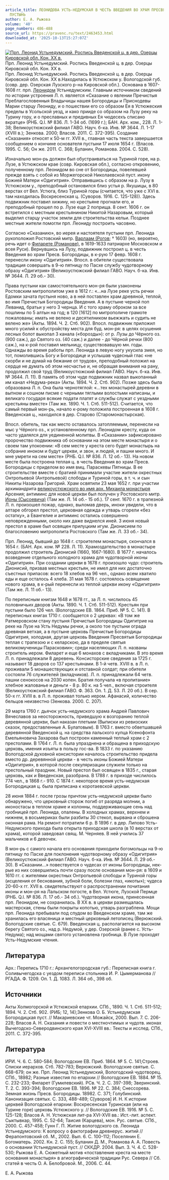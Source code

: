 ```yaml
---
article_title: ЛЕОНИДОВА УСТЬ-НЕДУМСКАЯ В ЧЕСТЬ ВВЕДЕНИЯ ВО ХРАМ ПРЕСВЯТОЙ БОГОРОДИЦЫ
  ПУСТЫНЬ
author: Е. А. Рыжова
volume: '40'
page_numbers: 486-488
source_url: https://pravenc.ru/text/2463453.html
downloaded_at: '2025-10-13T15:27:07Z'
---
```


[![Прп. Леонид Устьнедумский. Роспись Введенской ц. в дер. Озерцы Кировской обл. Кон. ХХ в.](https://pravenc.ru/data/2019/08/18/1236506168/i200.jpg "Кликните для увеличения картинки")](https://pravenc.ru/data/2019/08/18/1236506168/i400.jpg)Прп. Леонид Устьнедумский. Роспись Введенской ц. в дер. Озерцы Кировской обл. Кон. ХХ в.  
Прп. Леонид Устьнедумский. Роспись Введенской ц. в дер. Озерцы Кировской обл. Кон. ХХ в.Находилась в Устюжском у. Вологодской губ. (совр. дер. Озерская Лузского р-на Кировской обл.). Основана в 1607-1608 гг. прп. [Леонидом](https://pravenc.ru/text/Леонид.html) Устьнедумским. Главным источником сведений по истории устроения Л. п. является «Сказание о явлении Пречистыя Преблагословенныя Владычицы нашея Богородицы и Приснодевы Марии старцу Леониду, и о пошествии его со образом Ея в Устюжеския пределы в Усольской уезд, и како прииде со образом на Лузу реку на Турину гору, и о преславных и предивных Ея чюдесехъ списано вкратце» (РНБ. Q.I. № 836. Л. 1-34 об. (1699 г.); БАН. Арх. ком., 228. Л. 1-38; Великоустюжский филиал ГАВО. Науч. б-ка. Инв. № 3644. Л. 1-17 (XVIII в.); Зенкова. 2000; Власов. 2011. С. 372-395). Создание «Сказания» относят к 50-м гг. XVII в., главная часть текста завершается сообщением о кончине основателя пустыни 17 июля 1654 г. (Власов. 1995. С. 56; Он же. 2011. С. 368; Буланин, Романова. 2004. С. 528).

Изначально мон-рь должен был обустраиваться на Туриной горе, на р. Лузе, в Устюжском крае (совр. Кировская обл.), согласно откровению, полученному прп. Леонидом во сне от Богородицы, повелевшей прежде взять с собой из Моржегорской Николаевской пуст. икону Божией Матери «Одигитрия». Отправившись с образом на р. Лузу в Устюжском у., преподобный остановился близ устья р. Якушицы, в 80 верстах от Вел. Устюга, близ Туриной горы (считается, что уже с XVI в. там находилась Воскресенская ц. (Суворов. 1916. С. 125-128)). Здесь подвижник поставил хижину, но крестьяне прогнали его, и преподобный прошел по р. Лузе еще 2 поприща. 8 сент. 1606 г. он встретился с местным крестьянином Никитой Назаровым, который выделил старцу участок земли для строительства кельи. Позднее местные жители помогли прп. Леониду построить часовню.

Согласно «Сказанию», во иерея и настоятеля пустыни прп. Леонида рукоположил Ростовский митр. [Варлаам (Рогов](<https://pravenc.ru/text/Варлаам (Рогов.html>); † 1603) (но, вероятно, речь идет о [Филарете (Романове)](<https://pravenc.ru/text/Филарете (Романове).html>), в 1619-1633 патриархе Московском и всея Руси). Вернувшись на Лузу, подвижник построил ц. в честь Введения во храм Пресв. Богородицы, в к-рую 17 февр. 1608 г. перенесли икону «Одигитрия». Впосл. в обители существовала традиция совершать в 9-ю пятницу по Пасхе службу чудотворному образу «Одигитрия» (Великоустюжский филиал ГАВО. Науч. б-ка. Инв. № 3644. Л. 29 об.- 30).

Права пустыни как самостоятельного мон-ря были узаконены Ростовским митрополитом уже в 1612 г.: «...на Лузе реке усть речки Едомки зачата пустыня ново, а в ней поставлен храм древяной, теплой, во имя Пречистыя Богородицы Введения. А в пустыне черной поп Леванид, братьи у него 3 чернца. И с того храму оброком за все пошлины по 5 алтын на год; в 120 [1612] по митрополиче грамоте пожалованы; имать не велено и десятилником вьежжать и судить не велено же» (Акты. 1894. Ч. 2. Стб. 902). Впосл. подвижник приложил много усилий к обустройству места для буд. мон-ря: в целях осушения лесных болот выкопал 3 канала («борозды»): от р. Лузы до Чёрного оз. (900 саж.), до Святого оз. (40 саж.) и далее - до Чёрной речки (800 саж.), на к-рой поставил мельницу, существовавшую мн. годы. Однажды во время работы прп. Леонида в левую ногу укусила змея, но тот, помолившись Богу и Богородице и услышав чудесный глас «не скорби и не думай на бежание от трудов», преподобный положил на сердце не думать об этом несчастье и, не обращая внимания на рану, продолжил свой труд (Великоустюжский филиал ГАВО. Науч. б-ка. Инв. № 3644. Л. 11). В память об этом чуде подвижник назвал выкопанный им канал «Недума-река» (Акты. 1894. Ч. 2. Стб. 902). Позже здесь была образована Л. п. Она была чернотяглой: «...тех монастырей деревни в вытном и сошном писме с черными тяглыми волостьми написаны, и великаго государя всякие подати платят и службы служат с уездными крестьяны вместе» (Там же. 1890. Ч. 1. Стб. 511-512). Считается, что самый первый мон-рь, начало к-рому положила построенная в 1608 г. Введенская ц., находился в дер. Старово (Старомонастырская).

Впосл. обитель, так как место оставалось затопляемым, перенесли на мыс у Чёрного оз., к установленному прп. Леонидом кресту, куда он часто удалялся для уединенной молитвы. В «Сказании» зафиксировано пророчество подвижника об основании на этом месте монастыря и о своем там упокоении: «В сем месте у креста сего будет монастырь на собрание иноком и будут церкви, и звон, и людей, и пашни много. И мне умрети на сем месте» (РНБ. Q.I. № 836. Л. 12 об.- 13). На новом месте была построена теплая ц. в честь Введения во храм Пресв. Богородицы с приделом во имя вмц. Параскевы Пятницы. В ее строительстве вместе с братией принимали участие жители окрестных Онтропьевой (Антропьевой) слободы и Туриной горы, в т. ч. и сын Никиты Назарова Григорий. Храм освятили 23 мая 1652 г. при участии архимандрита [великоустюжского во имя арх. Михаила монастыря](<https://pravenc.ru/text/великоустюжского во имя арх  Михаила монастыря.html>) Арсения; антиминс для новой церкви был получен у Ростовского митр. [Ионы (Сысоевича)](<https://pravenc.ru/text/Ионы (Сысоевича).html>) (Там же. Л. 14 об.- 15 об.). 17 сент. 1670 г. в трапезной Л. п. произошел пожар, однако, выломав дверь, иноки увидели, что в алтаре обгорел престол, церковная одежда и утварь сгорели «без остатку», а Евангелие и антиминс остались совершенно неповрежденными, около них даже виднелся иней. 3 июня новый престол в храме был освящен прилуцким игум. Дионисием по благословению митрополита Ростовского (Там же. Л. 33 об.- 34).

Прп. Леонид, бывший до 1648 г. строителем монастыря, скончался в 1654 г. (БАН. Арх. ком. № 228. Л. 11). Храмоздательство в монастыре продолжил строитель Дионисий (1660, 1667-1680). В 1677 г. началось возведение отдельного холодного храма для чудотворной иконы «Одигитрия». При создании церкви в 1678 г. произошло чудо: строитель Дионисий, призвав местных крестьян, не имел для них достаточно съестных припасов: всего 18 хлебов на 96 чел., однако всем хватило еды и еще осталось 4 хлеба. 31 мая 1678 г. состоялось освящение нового храма, в к-рый перенесли из теплой церкви икону «Одигитрия» (Там же. Л. 11 об.- 13).

По переписным книгам 1648 и 1678 гг., за Л. п. числилось 45 половничьих дворов (Акты. 1890. Ч. 1. Стб. 511-512). Крестьян при пустыни было 126 чел. (Вологодские ЕВ. 1864. Приб. № 5. С. 141). В переписных книгах 1710 г. сообщается о 2 церквах: «В том же Ратмеровском стану пустыня Пречистыя Богородицы Одигитрие на реке на Лузе на Усть Недумы речки, а около тое пустыни ограда древяная ветхая, а в пустыне церковь Пречистые Богородицы Одигитрия, холодная, другая церковь Введения Пресвятыя Богородицы теплая с трапезою и с келарскою, да в пределе святыя великомученицы Парасковии»; среди населяющих Л. п. названы строитель иером. Филарет и еще 6 монахов с вкладчиками. В это время Л. п. принадлежали 8 деревень. Консисторские сведения за 1725 г. называют 18 дворов со 137 крестьянами. В 1-й четв. XVIII в. в Л. п. проживали 5 монашествующих и отставной солдат; при обители состояли 76 служителей (вкладчиков). Л. п. принадлежали 64 четв. пашни сенокосов на 2030 копен. Братия получала «в пропитание» хлебное жалованье и деньги - 8 р. 80 к. на 5 чел., включая строителя (Великоустюжский филиал ГАВО. Ф. 363. Оп. 1. Д. 53. Л. 20 об.). В сер. 50-х гг. XVIII в. в Л. п. проживал только иером. Афанасий, количество бельцов неизвестно (Зенкова. 2000. С. 207).

29 марта 1760 г. дьячок усть-недумского храма Андрей Павлович Вячеславов за неосторожность, приведшую к возгоранию теплой деревянной церкви, был наказан плетьми (Выписки из ревизских сказок, предоставленные А. Булатовым). В 1763 г. вместо обветшавшей деревянной Введенской ц. на средства лальского купца Ксенофонта Емельяновича Захарова был построен каменный теплый храм с 2 престолами. В 1764 г. Л. п. была упразднена и обращена в приходскую церковь, имения изъяты в пользу гос-ва. В 1833 г. по указанию Вологодской духовной консистории началось строительство придела вместо др. деревянной церкви - в честь иконы Божией Матери «Одигитрия», в которой после секуляризации служили только на престольный праздник. Новый престол был освящен в 1835 г., старая церковь, как и Введенская, разобрана. В 1788 г. в приходе числилось 774 чел., в 1868 г.- 910. С 1874 г. некоторое время усть-недумская Богородицкая ц. была приписана к коротаевской церкви.

28 июня 1884 г. после грозы причтом усть-недумской церкви было обнаружено, что церковный сторож погиб от разряда молнии, а иконостасы в теплом храме и колонны, поддерживающие сень над гробницей прп. Леонида, опалены. В холодных храмах, верхнем и нижнем, в восьмериках были разбиты 30 стекол, вырвана и сброшена оконная рама. На ремонт потратили 6 р. В 1896 г. в дер. Липово Усть-Недумского прихода была открыта приходская школа (в 10 верстах от храма), которой заведовал свящ. М. Черняев. В ней учились 37 мальчиков и 6 девочек.

В мон-рь с самого начала его основания приходили богомольцы на 9-ю пятницу по Пасхе для поклонения чудотворному образу «Одигитрия» (Великоустюжский филиал ГАВО. Науч. б-ка. Инв. № 3644. Л. 29 об.- 30). В «Сказании...» повествуется о чудесах от иконы Богородицы, нек-рые из них совершились почти сразу после основания мон-ря: в 1609 и 1610 гг. с жителями окрестных Онтропьевой слободы и Туриной горы (исцеления от беснования, зубной боли, болезни глаз, «икоты»); чудеса 20-60-х гг. XVII в. свидетельствуют о распространении почитания иконы и мон-ря на Лальском погосте, в Вел. Устюге, Лузской Пермце (РНБ. Q.I. № 836. Л. 17 об.- 34 об.). Чудотворная икона, принесенная прп. Леонидом, не сохранилась. В XX в. в церкви размещалась мастерская, стены были покрыты копотью, утварь разграблена. Мощи прп. Леонида пребывали под спудом во Введенском храме, там же хранилась его власяница и местный церковный летописец (Верюжский. Вологодские святые. С. 679). Введенская ц. располагается на высоком берегу Святого оз., над р. Недумой, у дер. Озерской (ранее с. Усть-Недума); над мощами святого установлена гробница. В Лузе проходят Усть-Недумские чтения.

## Литература

Арх.: Перепись 1710 г.: Архангелогородская губ.: Переписная книга г. Соливычегодска с уездом переписи стольника И. Р. Цымерманова // РГАДА. Ф. 1209. Оп. 1. Д. 1083. Л. 364 об., 398 об.

## Источники

Акты Холмогорской и Устюжской епархии. СПб., 1890. Ч. 1. Стб. 511-512; 1894. Ч. 2. Стб. 902. (РИБ; 12, 14);Зенкова О. Б. Устьнедумская Богородицкая пуст. // Макариевские чт. Можайск, 2000. Вып. 7. С. 206-228; Власов А. Н. Сказания и повести о местночтимых и чудотв. иконах Вычегодско-Северодвинского края XVI-XVIII вв.: Тексты и исслед. СПб., 2011. С. 372-395.

## Литература

ИРИ. Ч. 6. С. 580-584; Вологодские ЕВ. Приб. 1864. № 5. С. 141;Строев. Списки иерархов. Стб. 782-783; Верюжский. Вологодские святые. С. 668-679; он же. Прп. Леонид Устьнедумский, Вологодский чудотворец. СПб., 18982; Разные известия по епархии // Вологодские ЕВ. 1884. № 15. С. 232-233; Филарет (Гумилевский). РСв. Ч. 2. С. 397-398; Зверинский. Т. 2. С. 393-394; Вологодские ЕВ. 1896. № 22. С. 384; Снессорева. Земная жизнь Пресв. Богородицы. 18982. С. 371; Голубинский. Канонизация святых. С. 333, 488-489; С[уворов] И. Н. К истории церквей Вологодской епархии: Воскресенская Туринская (или на Турине горе) церковь Устюжского у. // Вологодские ЕВ. 1916. № 5. С. 125-128; Власов А. Н. Устюжская лит-ра XVI-XVII вв.: Ист.-лит. аспект. Сыктывкар, 1995. С. 52-64; Таисия (Карцева), мон. Рус. святые. СПб., 2000. С. 457-458; Гунн Г. П. Житие вологодского св. Леонида Устьнедумского: К вопросу о фактографии древнерус. житий // Ферапонтовский сб. М., 2002. Вып. 6. С. 100-112; Поселянин Е. Богоматерь. 2002. Кн. 2. С. 155; Буланин Д. М., Романова А. А. Повесть о основании Устьнедумской пуст. // СККДР. 2004. Вып. 3. Ч. 4. С. 528-530; Рыжова Е. А. Сюжетный мотив «поставление креста на месте основания монастыря» в агиографической традиции Рус. Севера // Сб. статей в честь О. А. Белобровой. М., 2006. С. 44.

Е. А. Рыжова
